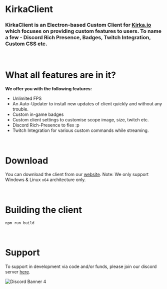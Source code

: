 # KirkaClient

### KirkaClient is an Electron-based Custom Client for [Kirka.io](https://kirka.io/) which focuses on providing custom features to users. To name a few - Discord Rich Presence, Badges, Twitch Integration, Custom CSS etc.
<br>

# What all features are in it?

<b>We offer you with the following features:</b>

- Unlimited FPS
- An Auto-Updater to install new updates of client quickly and without any trouble.
- Custom in-game badges
- Custom client settings to customise scope image, size, twitch etc.
- Discord Rich-Presence to flex :p
- Twitch Integration for various custom commands while streaming.

<br>

# Download

You can download the client from our [website](https://client.kirka.io/). Note: We only support Windows & Linux `x64` architecture only.

<br>

# Building the client

`npm run build`

<br>

# Support

To support in development via code and/or funds, please join our discord server [here](https://discord.gg/bD9JNv6GFS).

![Discord Banner 4](https://discordapp.com/api/guilds/868890520468983819/widget.png?style=banner4)
